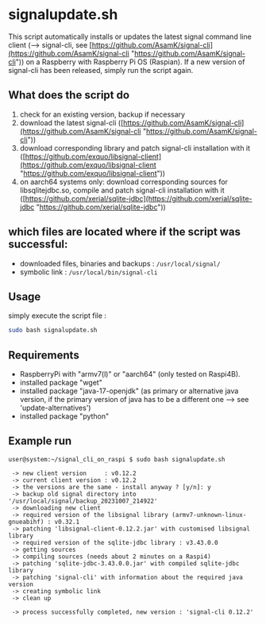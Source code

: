 # signalupdate.sh
This script automatically installs or updates the latest signal command line client (--> signal-cli, see [https://github.com/AsamK/signal-cli](https://github.com/AsamK/signal-cli "https://github.com/AsamK/signal-cli")) on a Raspberry with Raspberry Pi OS (Raspian). If a new version of signal-cli has been released, simply run the script again.

## What does the script do
1. check for an existing version, backup if necessary
2. download the latest signal-cli ([https://github.com/AsamK/signal-cli](https://github.com/AsamK/signal-cli "https://github.com/AsamK/signal-cli"))
3. download corresponding library and patch signal-cli installation with it ([https://github.com/exquo/libsignal-client](https://github.com/exquo/libsignal-client "https://github.com/exquo/libsignal-client"))
4. on aarch64 systems only: download corresponding sources for libsqlitejdbc.so, compile and patch signal-cli installation with it ([https://github.com/xerial/sqlite-jdbc](https://github.com/xerial/sqlite-jdbc "https://github.com/xerial/sqlite-jdbc"))

## which files are located where if the script was successful:
- downloaded files, binaries and backups :
`/usr/local/signal/`
- symbolic link : 
`/usr/local/bin/signal-cli`

## Usage
simply execute the script file :
  ```bash
sudo bash signalupdate.sh
```

## Requirements
* RaspberryPi with "armv7(l)" or "aarch64" (only tested on Raspi4B).
* installed package "wget"
* installed package "java-17-openjdk" (as primary or alternative java version, if the primary version of java has to be a different one --> see 'update-alternatives')
* installed package "python"

## Example run
    user@system:~/signal_cli_on_raspi $ sudo bash signalupdate.sh 
    
     -> new client version     : v0.12.2
     -> current client version : v0.12.2
     -> the versions are the same - install anyway ? [y/n]: y
     -> backup old signal directory into '/usr/local/signal/backup_20231007_214922'
     -> downloading new client
     -> required version of the libsignal library (armv7-unknown-linux-gnueabihf) : v0.32.1
     -> patching 'libsignal-client-0.12.2.jar' with customised libsignal library
     -> required version of the sqlite-jdbc library : v3.43.0.0
     -> getting sources
     -> compiling sources (needs about 2 minutes on a Raspi4)
     -> patching 'sqlite-jdbc-3.43.0.0.jar' with compiled sqlite-jdbc library
     -> patching 'signal-cli' with information about the required java version 
     -> creating symbolic link
     -> clean up
    
     -> process successfully completed, new version : 'signal-cli 0.12.2'
    

